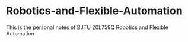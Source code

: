 # Robotics-and-Flexible-Automation
This is the personal notes of BJTU 20L759Q Robotics and Flexible Automation
